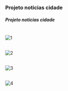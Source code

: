 ### Projeto noticias cidade

##### Projeto noticias cidade

<br>![1](https://user-images.githubusercontent.com/60360540/119915825-b83d5380-bf39-11eb-8a73-7a46e393de1c.png)

<br>![2](https://user-images.githubusercontent.com/60360540/119915831-b96e8080-bf39-11eb-92b8-eb2ef90d8423.png)

<br>![3](https://user-images.githubusercontent.com/60360540/119915834-ba071700-bf39-11eb-8f96-3f9ef61ec27a.png)

<br>![4](https://user-images.githubusercontent.com/60360540/119915837-ba9fad80-bf39-11eb-9cd4-00ee31d7cb4d.png)

